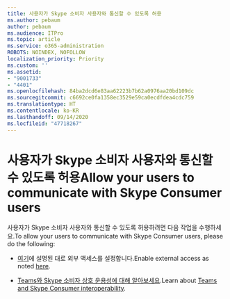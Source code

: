 ```yaml
---
title: 사용자가 Skype 소비자 사용자와 통신할 수 있도록 허용
ms.author: pebaum
author: pebaum
ms.audience: ITPro
ms.topic: article
ms.service: o365-administration
ROBOTS: NOINDEX, NOFOLLOW
localization_priority: Priority
ms.custom: ''
ms.assetid:
- "9001733"
- "4401"
ms.openlocfilehash: 84ba2dcd6e83aa62223b7b62a0976aa20bd109dc
ms.sourcegitcommit: c6692ce0fa1358ec3529e59ca0ecdfdea4cdc759
ms.translationtype: HT
ms.contentlocale: ko-KR
ms.lasthandoff: 09/14/2020
ms.locfileid: "47718267"
---
```

# <a name="allow-your-users-to-communicate-with-skype-consumer-users"></a><span data-ttu-id="ce81e-102">사용자가 Skype 소비자 사용자와 통신할 수 있도록 허용</span><span class="sxs-lookup"><span data-stu-id="ce81e-102">Allow your users to communicate with Skype Consumer users</span></span>

<span data-ttu-id="ce81e-103">사용자가 Skype 소비자 사용자와 통신할 수 있도록 허용하려면 다음 작업을 수행하세요.</span><span class="sxs-lookup"><span data-stu-id="ce81e-103">To allow your users to communicate with Skype Consumer users, please do the following:</span></span>

- <span data-ttu-id="ce81e-104">[여기](https://docs.microsoft.com/microsoftteams/manage-external-access#allow-or-block-domains)에 설명된 대로 외부 액세스를 설정합니다.</span><span class="sxs-lookup"><span data-stu-id="ce81e-104">Enable external access as noted [here](https://docs.microsoft.com/microsoftteams/manage-external-access#allow-or-block-domains).</span></span>

- <span data-ttu-id="ce81e-105">[Teams와 Skype 소비자 상호 운용성에 대해 알아보세요](https://docs.microsoft.com/microsoftteams/teams-skype-interop).</span><span class="sxs-lookup"><span data-stu-id="ce81e-105">Learn about [Teams and Skype Consumer interoperability](https://docs.microsoft.com/microsoftteams/teams-skype-interop).</span></span>
